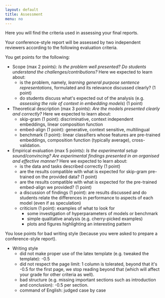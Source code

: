 ```yaml
---
layout: default
title: Assessment
menu: no
---
```


Here you will find the criteria used in assessing your final reports. 

Your conference-style report will be assessed by two independent reviewers according to the following evaluation criteria.

You get points for the following:

* Scope (max 2 points): *Is the problem well presented? Do students understand the challenges/contributions?* Here we expected to learn about:
    * is the problem, namely, *learning general purpose sentence representations*, formulated and its relevance discussed clearly? (1 point) 
    * do students discuss what's expected out of the analysis (e.g. *assessing the role of context in embedding models*) (1 point)
* Theoretical description (max 3 points): *Are the models presented clearly and correctly?* Here we expected to learn about:
    * skip-gram (1 point): discriminative, context independent embeddings, linear composition function
    * embed-align (1 point): generative, context sensitive, multilingual
    * benchmark (1 point): linear classifiers whose features are pre-trained embeddings, composition function (typically average), cross-validation. 
* Empirical evaluation (max 5 points): *Is the experimental setup sound/convincing? Are experimental findings presented in an organised and effective manner?* Here we expected to learn about:
    * is the data and tasks described correctly (1 point)
    * are the results compatible with what is expected for skip-gram pre-trained on the provided data? (1 point)
    * are the results compatible with what is expected for the pre-trained embed-align we provided? (1 point)
    * a discussion of findings (1 point): are results discussed and do students relate the differences in performance to aspects of each model (even if as speculation)
    * criticism  (1 point): examples of what to look for 
        * some investigation of hyperparameters of models or benchmark
        * simple qualitative analysis (e.g. cherry-picked examples)
        * plots and figures highlighting an interesting pattern

You lose points for bad writing style (because you were asked to prepare a conference-style report).

* Writing style
    * did not make proper use of the latex template (e.g. tweaked the template): -0.5
    * did not respect the page limit: 1 column is tolerated, beyond that it's -0.5 for the first page, we stop reading beyond that (which will affect your grade for other criteria as well).
    * bad structure (e.g. missing important sections such as introduction and conclusion): -0.5 per section.
    * command of English: judged case by case

